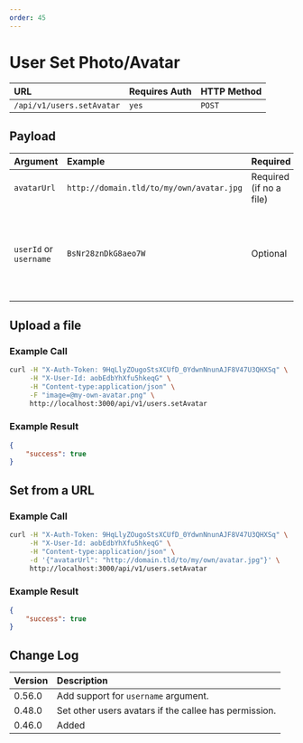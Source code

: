 ```yaml
---
order: 45
---
```


# User Set Photo/Avatar
| URL | Requires Auth | HTTP Method |
| :--- | :--- | :--- |
| `/api/v1/users.setAvatar` | `yes` | `POST` |

## Payload
| Argument | Example | Required | Description |
| :--- | :--- | :--- | :--- |
| `avatarUrl` | `http://domain.tld/to/my/own/avatar.jpg` | Required (if no a file) | Url of the avatar for the user. |
| `userId` or `username` | `BsNr28znDkG8aeo7W` | Optional | The id or username of the user. If not provided, the auth user is updated. |

## Upload a file

### Example Call
```bash
curl -H "X-Auth-Token: 9HqLlyZOugoStsXCUfD_0YdwnNnunAJF8V47U3QHXSq" \
     -H "X-User-Id: aobEdbYhXfu5hkeqG" \
     -H "Content-type:application/json" \
     -F "image=@my-own-avatar.png" \
     http://localhost:3000/api/v1/users.setAvatar
```

### Example Result
```json
{
    "success": true
}
```


## Set from a URL

### Example Call
```bash
curl -H "X-Auth-Token: 9HqLlyZOugoStsXCUfD_0YdwnNnunAJF8V47U3QHXSq" \
     -H "X-User-Id: aobEdbYhXfu5hkeqG" \
     -H "Content-type:application/json" \
     -d '{"avatarUrl": "http://domain.tld/to/my/own/avatar.jpg"}' \
     http://localhost:3000/api/v1/users.setAvatar
```

### Example Result
```json
{
    "success": true
}
```

## Change Log
| Version | Description |
| :--- | :--- |
| 0.56.0 | Add support for `username` argument. |
| 0.48.0 | Set other users avatars if the callee has permission. |
| 0.46.0 | Added |
